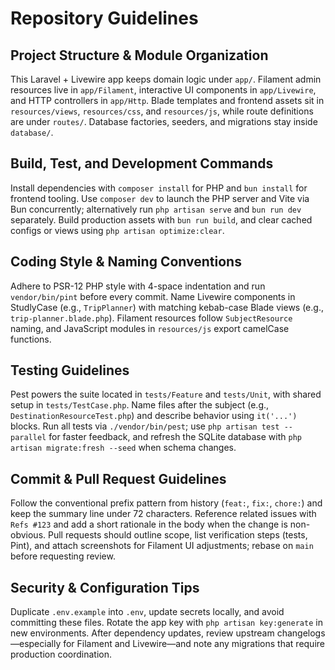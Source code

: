 # Repository Guidelines

## Project Structure & Module Organization
This Laravel + Livewire app keeps domain logic under `app/`. Filament admin resources live in `app/Filament`, interactive UI components in `app/Livewire`, and HTTP controllers in `app/Http`. Blade templates and frontend assets sit in `resources/views`, `resources/css`, and `resources/js`, while route definitions are under `routes/`. Database factories, seeders, and migrations stay inside `database/`.

## Build, Test, and Development Commands
Install dependencies with `composer install` for PHP and `bun install` for frontend tooling. Use `composer dev` to launch the PHP server and Vite via Bun concurrently; alternatively run `php artisan serve` and `bun run dev` separately. Build production assets with `bun run build`, and clear cached configs or views using `php artisan optimize:clear`.

## Coding Style & Naming Conventions
Adhere to PSR-12 PHP style with 4-space indentation and run `vendor/bin/pint` before every commit. Name Livewire components in StudlyCase (e.g., `TripPlanner`) with matching kebab-case Blade views (e.g., `trip-planner.blade.php`). Filament resources follow `SubjectResource` naming, and JavaScript modules in `resources/js` export camelCase functions.

## Testing Guidelines
Pest powers the suite located in `tests/Feature` and `tests/Unit`, with shared setup in `tests/TestCase.php`. Name files after the subject (e.g., `DestinationResourceTest.php`) and describe behavior using `it('...')` blocks. Run all tests via `./vendor/bin/pest`; use `php artisan test --parallel` for faster feedback, and refresh the SQLite database with `php artisan migrate:fresh --seed` when schema changes.

## Commit & Pull Request Guidelines
Follow the conventional prefix pattern from history (`feat:`, `fix:`, `chore:`) and keep the summary line under 72 characters. Reference related issues with `Refs #123` and add a short rationale in the body when the change is non-obvious. Pull requests should outline scope, list verification steps (tests, Pint), and attach screenshots for Filament UI adjustments; rebase on `main` before requesting review.

## Security & Configuration Tips
Duplicate `.env.example` into `.env`, update secrets locally, and avoid committing these files. Rotate the app key with `php artisan key:generate` in new environments. After dependency updates, review upstream changelogs—especially for Filament and Livewire—and note any migrations that require production coordination.
